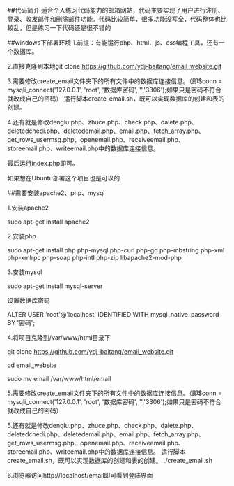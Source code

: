 ##代码简介
适合个人练习代码能力的邮箱网站，代码主要实现了用户进行注册、登录、收发邮件和删除邮件功能。代码比较简单，很多功能没写全，代码整体也比较乱，但是练习一下代码还是很不错的

##windows下部署环境
1.前提：有能运行php、html、js、css编程工具，还有一个数据库。

2.直接克隆到本地git clone https://github.com/ydj-baitang/email_website.git

3.需要修改create_email文件夹下的所有文件中的数据库连接信息。（即$conn = mysqli_connect('127.0.0.1', 'root', '数据库密码', '','3306');如果只是密码不符合就改成自己的密码）
运行脚本create_email.sh，既可以实现数据库的创建和表的创建。

4.还有就是修改denglu.php、zhuce.php、check.php、dalete.php、deletedchedi.php、deletedemail.php、email.php、fetch_array.php、get_rows_usermsg.php、openemail.php、receiveemail.php、storeemail.php、writeemail.php中的数据库连接信息。

最后运行index.php即可。

如果想在Ubuntu部署这个项目也是可以的

##需要安装apache2、php、mysql

1.安装apache2

sudo apt-get install apache2

2.安装php

sudo apt-get install php php-mysql php-curl php-gd php-mbstring php-xml php-xmlrpc php-soap php-intl php-zip libapache2-mod-php

3.安装mysql

sudo apt-get install mysql-server

设置数据库密码

ALTER USER 'root'@'localhost' IDENTIFIED WITH mysql_native_password BY '密码';

4.将项目克隆到/var/www/html目录下

git clone https://github.com/ydj-baitang/email_website.git

cd email_website

sudo mv email /var/www/html/email

5.需要修改create_email文件夹下的所有文件中的数据库连接信息。（即$conn = mysqli_connect('127.0.0.1', 'root', '数据库密码', '','3306');如果只是密码不符合就改成自己的密码）

5.还有就是修改denglu.php、zhuce.php、check.php、dalete.php、deletedchedi.php、deletedemail.php、email.php、fetch_array.php、get_rows_usermsg.php、openemail.php、receiveemail.php、storeemail.php、writeemail.php中的数据库连接信息。
运行脚本create_email.sh，既可以实现数据库的创建和表的创建。
./create_email.sh

6.浏览器访问http://localhost/email即可看到登陆界面
